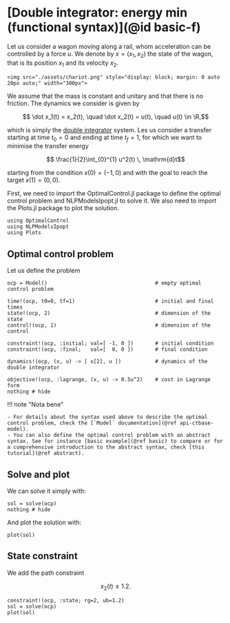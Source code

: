 # [Double integrator: energy min (functional syntax)](@id basic-f)

Let us consider a wagon moving along a rail, whom acceleration can be controlled by a force $u$.
We denote by $x = (x_1, x_2)$ the state of the wagon, that is its position $x_1$ and its velocity $x_2$.

```@raw html
<img src="./assets/chariot.png" style="display: block; margin: 0 auto 20px auto;" width="300px">
```

We assume that the mass is constant and unitary and that there is no friction. The dynamics we consider is given by

```math
    \dot x_1(t) = x_2(t), \quad \dot x_2(t) = u(t), \quad u(t) \in \R,
```

which is simply the [double integrator](https://en.wikipedia.org/w/index.php?title=Double_integrator&oldid=1071399674) system.
Les us consider a transfer starting at time $t_0 = 0$ and ending at time $t_f = 1$, for which we want to minimise the transfer energy

```math
    \frac{1}{2}\int_{0}^{1} u^2(t) \, \mathrm{d}t
```

starting from the condition $x(0) = (-1, 0)$ and with the goal to reach the target $x(1) = (0, 0)$.

First, we need to import the OptimalControl.jl package to define the optimal control problem and NLPModelsIpopt.jl to solve it. 
We also need to import the Plots.jl package to plot the solution.

```@example main
using OptimalControl
using NLPModelsIpopt
using Plots
```

## Optimal control problem

Let us define the problem

```@example main
ocp = Model()                                   # empty optimal control problem

time!(ocp, t0=0, tf=1)                          # initial and final times
state!(ocp, 2)                                  # dimension of the state
control!(ocp, 1)                                # dimension of the control

constraint!(ocp, :initial; val=[ -1, 0 ])       # initial condition
constraint!(ocp, :final;   val=[  0, 0 ])       # final condition

dynamics!(ocp, (x, u) -> [ x[2], u ])           # dynamics of the double integrator

objective!(ocp, :lagrange, (x, u) -> 0.5u^2)    # cost in Lagrange form
nothing # hide
```

!!! note "Nota bene"

    - For details about the syntax used above to describe the optimal control problem, check the [`Model` documentation](@ref api-ctbase-model).
    - You can also define the optimal control problem with an abstract syntax. See for instance [basic example](@ref basic) to compare or for a comprehensive introduction to the abstract syntax, check [this tutorial](@ref abstract).

## Solve and plot

We can solve it simply with:

```@example main
sol = solve(ocp)
nothing # hide
```

And plot the solution with:

```@example main
plot(sol)
```

## State constraint

We add the path constraint

```math
x_2(t) \le 1.2.
```

```@example main
constraint!(ocp, :state; rg=2, ub=1.2)
sol = solve(ocp)
plot(sol)
```